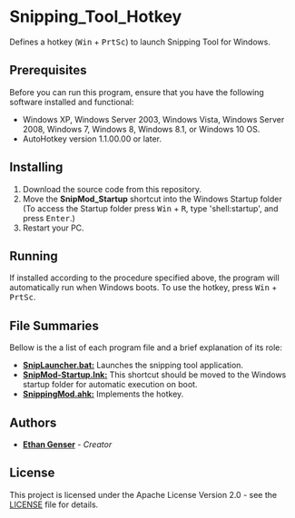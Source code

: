 # Snipping_Tool_Hotkey
Defines a hotkey (<kbd>Win</kbd> + <kbd>PrtSc</kbd>) to launch Snipping Tool for Windows.

## Prerequisites

Before you can run this program, ensure that you have the following software installed and functional:
* Windows XP, Windows Server 2003, Windows Vista, Windows Server 2008, Windows 7, Windows 8, Windows 8.1, or Windows 10 OS.
* AutoHotkey version 1.1.00.00 or later.

## Installing

1. Download the source code from this repository.
2. Move the __SnipMod_Startup__ shortcut into the Windows Startup folder (To access the Startup folder press <kbd>Win</kbd> + <kbd>R</kbd>, type 'shell:startup', and press <kbd>Enter</kbd>.)
3. Restart your PC.

## Running

If installed according to the procedure specified above, the program will automatically run when Windows boots. To use the hotkey, press <kbd>Win</kbd> + <kbd>PrtSc</kbd>.

## File Summaries

Bellow is the a list of each program file and a brief explanation of its role:

* [__SnipLauncher.bat:__](SnipLauncher.bat) Launches the snipping tool application.
* [__SnipMod-Startup.lnk:__](SnipMod-Startup.lnk) This shortcut should be moved to the Windows startup folder for automatic execution on boot.
* [__SnippingMod.ahk:__](SnippingMod.ahk) Implements the hotkey.

## Authors

* [**Ethan Genser**](https://github.com/Ethan-Genser) - *Creator*

## License

This project is licensed under the Apache License Version 2.0 - see the [LICENSE](LICENSE) file for details.

